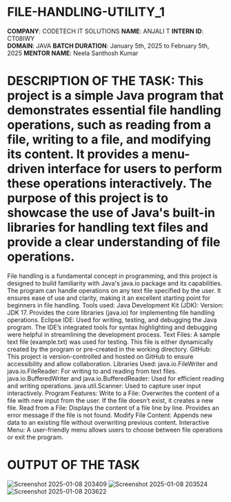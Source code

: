 # FILE-HANDLING-UTILITY_1
**COMPANY**: CODETECH IT SOLUTIONS
**NAME**: ANJALI T
**INTERN ID**: CT08IWY       
**DOMAIN**: JAVA
**BATCH DURATION**: January 5th, 2025 to February 5th, 2025
**MENTOR NAME**: Neela Santhosh Kumar
# DESCRIPTION OF THE TASK: This project is a simple Java program that demonstrates essential file handling operations, such as reading from a file, writing to a file, and modifying its content. It provides a menu-driven interface for users to perform these operations interactively. The purpose of this project is to showcase the use of Java's built-in libraries for handling text files and provide a clear understanding of file operations.
File handling is a fundamental concept in programming, and this project is designed to build familiarity with Java's java.io package and its capabilities. The program can handle operations on any text file specified by the user. It ensures ease of use and clarity, making it an excellent starting point for beginners in file handling.
Tools used:
Java Development Kit (JDK):
Version: JDK 17.
Provides the core libraries (java.io) for implementing file handling operations.
Eclipse IDE:
Used for writing, testing, and debugging the Java program.
The IDE’s integrated tools for syntax highlighting and debugging were helpful in streamlining the development process.
Text Files:
A sample text file (example.txt) was used for testing.
This file is either dynamically created by the program or pre-created in the working directory.
GitHub:
This project is version-controlled and hosted on GitHub to ensure accessibility and allow collaboration.
Libraries Used:
java.io.FileWriter and java.io.FileReader: For writing to and reading from text files.
java.io.BufferedWriter and java.io.BufferedReader: Used for efficient reading and writing operations.
java.util.Scanner: Used to capture user input interactively.
Program Features:
Write to a File:
Overwrites the content of a file with new input from the user.
If the file doesn’t exist, it creates a new file.
Read from a File:
Displays the content of a file line by line.
Provides an error message if the file is not found.
Modify File Content:
Appends new data to an existing file without overwriting previous content.
Interactive Menu:
A user-friendly menu allows users to choose between file operations or exit the program.

# OUTPUT OF THE TASK 
![Screenshot 2025-01-08 203409](https://github.com/user-attachments/assets/5a9ca404-4e90-4735-a8a0-dbdbb66f2cf4)
![Screenshot 2025-01-08 203524](https://github.com/user-attachments/assets/dd43d642-bcc8-424d-b48a-7635a916db68)
![Screenshot 2025-01-08 203622](https://github.com/user-attachments/assets/8776232e-e40a-47cf-8f8c-460e334f3e21)

